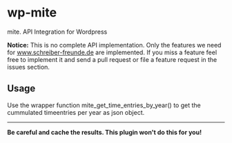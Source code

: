 wp-mite
=======

mite. API Integration for Wordpress

**Notice:** This is no complete API implementation. Only the features we need for www.schreiber-freunde.de are implemented. If you miss a feature feel free to implement it and send a pull request or file a feature request in the issues section.

## Usage
Use the wrapper function mite_get_time_entries_by_year() to get the cummulated timeentries per year as json object. 

* * *
**Be careful and cache the results. This plugin won't do this for you!**